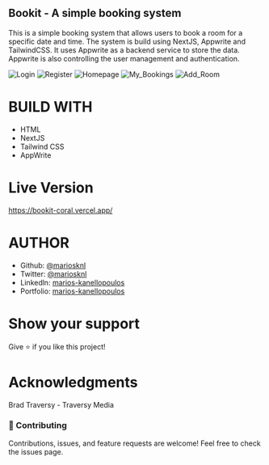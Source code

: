 ## Bookit - A simple booking system

This is a simple booking system that allows users to book a room for a specific date and time.
The system is build using NextJS, Appwrite and TailwindCSS. It uses Appwrite as a backend service
to store the data. Appwrite is also controlling the user management and authentication.

![Login](./assets/images/login.png)
![Register](./assets/images/register.png)
![Homepage](./assets/images/homepage.png)
![My_Bookings](./assets/images/my_bookings.png)
![Add_Room](./assets/images/add_room.png)

# BUILD WITH

- HTML
- NextJS
- Tailwind CSS
- AppWrite

# Live Version

https://bookit-coral.vercel.app/

# AUTHOR

- Github: [@mariosknl](https://github.com/mariosknl)
- Twitter: [@mariosknl](https://x.com/MariosKnl)
- Linkedln: [marios-kanellopoulos](https://www.linkedin.com/in/marios-kanellopoulos)
- Portfolio: [marios-kanellopoulos](https://marioskanellopoulos.com/)

# Show your support

Give ⭐️ if you like this project!

# Acknowledgments

Brad Traversy - Traversy Media

### 🤝 Contributing

Contributions, issues, and feature requests are welcome!
Feel free to check the issues page.
